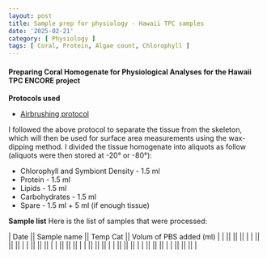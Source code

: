 ```yaml
---
layout: post
title: Sample prep for physiology - Hawaii TPC samples
date: '2025-02-21'
category: [ Physiology ]
tags: [ Coral, Protein, Algae count, Chlorophyll ]
---
```


#### Preparing Coral Homogenate for Physiological Analyses for the Hawaii TPC ENCORE project

**Protocols used**
- [Airbrushing protocol](https://zdellaert.github.io/ZD_Putnam_Lab_Notebook/Physiology-Airbrushing-Protocol/)

I followed the above protocol to separate the tissue from the skeleton, which will then be used for surface area measurements using the wax-dipping method.
I divided the tissue homogenate into aliquots as follow (aliquots were then stored at -20° or -80°):

- Chlorophyll and Symbiont Density - 1.5 ml
- Protein - 1.5 ml
- Lipids - 1.5 ml
- Carbohydrates - 1.5 ml
- Spare - 1.5 ml + 5 ml (if enough tissue)

**Sample list**
Here is the list of samples that were processed:

| Date || Sample name || Temp Cat || Volum of PBS added (ml) |
|      ||             ||          ||                         |
|      ||             ||          ||                         |
|      ||             ||          ||                         |
|      ||             ||          ||                         |
|      ||             ||          ||                         |
|      ||             ||          ||                         |
|      ||             ||          ||                         |
|      ||             ||          ||                         |


